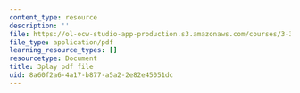 ```yaml
---
content_type: resource
description: ''
file: https://ol-ocw-studio-app-production.s3.amazonaws.com/courses/3-320-atomistic-computer-modeling-of-materials-sma-5107-spring-2005/8a60f2a64a17b877a5a22e82e45051dc_zyId5iqW6Ig.pdf
file_type: application/pdf
learning_resource_types: []
resourcetype: Document
title: 3play pdf file
uid: 8a60f2a6-4a17-b877-a5a2-2e82e45051dc
---
```

